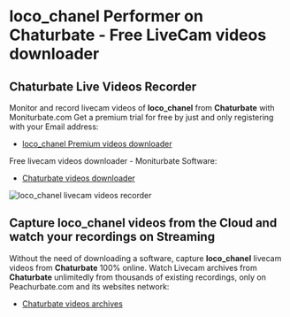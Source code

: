 # loco_chanel Performer on Chaturbate - Free LiveCam videos downloader

## Chaturbate Live Videos Recorder

Monitor and record livecam videos of **loco_chanel** from **Chaturbate** with Moniturbate.com
Get a premium trial for free by just and only registering with your Email address:
* [loco_chanel Premium videos downloader](https://moniturbate.com/request-demo-licence-key.html)

Free livecam videos downloader - Moniturbate Software:
* [Chaturbate videos downloader](https://moniturbate.com/moniturbate-download-software.html)

![loco_chanel livecam videos recorder](https://peachurnet.com/templates/moniturbate-software.png)


## Capture loco_chanel videos from the Cloud and watch your recordings on Streaming

Without the need of downloading a software, capture **loco_chanel** livecam videos from **Chaturbate** 100% online.
Watch Livecam archives from **Chaturbate** unlimitedly from thousands of existing recordings, only on Peachurbate.com and its websites network:
* [Chaturbate videos archives](https://peachurnet.com/)